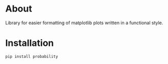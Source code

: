 About
=====

Library for easier formatting of matplotlib plots written in a functional style.

Installation
============

    pip install probability